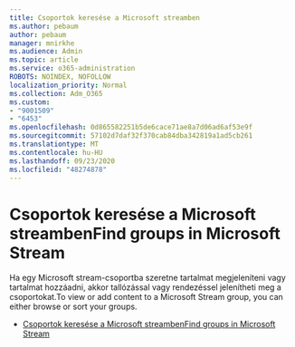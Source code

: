 ```yaml
---
title: Csoportok keresése a Microsoft streamben
ms.author: pebaum
author: pebaum
manager: mnirkhe
ms.audience: Admin
ms.topic: article
ms.service: o365-administration
ROBOTS: NOINDEX, NOFOLLOW
localization_priority: Normal
ms.collection: Adm_O365
ms.custom:
- "9001509"
- "6453"
ms.openlocfilehash: 0d865582251b5de6cace71ae8a7d06ad6af53e9f
ms.sourcegitcommit: 57102d7daf32f370cab84dba342819a1ad5cb261
ms.translationtype: MT
ms.contentlocale: hu-HU
ms.lasthandoff: 09/23/2020
ms.locfileid: "48274878"
---
```

# <a name="find-groups-in-microsoft-stream"></a><span data-ttu-id="02d85-102">Csoportok keresése a Microsoft streamben</span><span class="sxs-lookup"><span data-stu-id="02d85-102">Find groups in Microsoft Stream</span></span>

<span data-ttu-id="02d85-103">Ha egy Microsoft stream-csoportba szeretne tartalmat megjeleníteni vagy tartalmat hozzáadni, akkor tallózással vagy rendezéssel jelenítheti meg a csoportokat.</span><span class="sxs-lookup"><span data-stu-id="02d85-103">To view or add content to a Microsoft Stream group, you can either browse or sort your groups.</span></span>  

- [<span data-ttu-id="02d85-104">Csoportok keresése a Microsoft streamben</span><span class="sxs-lookup"><span data-stu-id="02d85-104">Find groups in Microsoft Stream</span></span>](https://docs.microsoft.com/stream/portal-browse-filter-groups)
